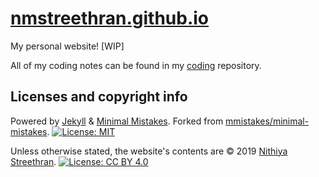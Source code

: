 # [nmstreethran.github.io](https://nmstreethran.github.io/)

My personal website! [WIP]

All of my coding notes can be found in my [coding](https://github.com/nmstreethran/coding) repository.

## Licenses and copyright info

Powered by [Jekyll](https://jekyllrb.com/) & [Minimal Mistakes](https://mademistakes.com/work/minimal-mistakes-jekyll-theme/). Forked from [mmistakes/minimal-mistakes](https://github.com/mmistakes/minimal-mistakes). [![License: MIT](https://img.shields.io/badge/License-MIT-yellow.svg)](https://opensource.org/licenses/MIT) 

Unless otherwise stated, the website's contents are © 2019 [Nithiya Streethran](mailto:nmstreethran@gmail.com). [![License: CC BY 4.0](https://img.shields.io/badge/License-CC%20BY%204.0-lightgrey.svg)](https://creativecommons.org/licenses/by/4.0/)